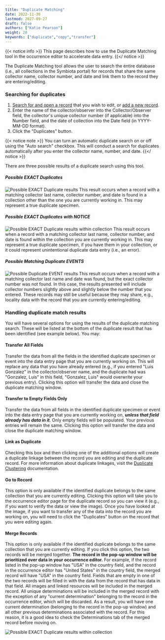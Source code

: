 ```yaml
---
title: "Duplicate Matching"
date: 2022-11-30
lastmod: 2027-09-27
draft: false
authors: ["Katie Pearson"]
weight: 20
keywords: ["duplicate","copy","transfer"]
---
```


{{< notice info >}}
  This page describes how to use the Duplicate Matching tool in the occurrence editor to accelerate data entry.
{{</ notice >}}

The Duplicate Matching tool allows the user to search the entire database (i.e., all collections in the Symbiota portal) for records that share the same collector name, collector number, and date and link them to the record they are entering/editing.

### Searching for duplicates

1. [Search for and open a record](/symbiota-docs/editor/edit/) that you wish to edit, or [add a new record](/symbiota-docs/editor/add/full/).
2. Enter the name of the collector/observer into the Collector/Observer field, the collector's unique collector number (if applicable) into the Number field, and the date of collection into the Date field (in YYYY-MM-DD format).
3. Click the "Duplicates" button.

{{< notice note >}}
You can turn an automatic duplicate search on or off using the "Auto search" checkbox. This will conduct a search for duplicates automatically after you enter the collector name, number, and date.
{{</ notice >}}

There are three possible results of a duplicate search using this tool.

##### Possible EXACT Duplicates
![Possible EXACT Duplicate results](/symbiota-docs/images/exactdupe.PNG)
This result occurs when a record with a matching collector last name, collector number, and date is found in a collection other than the one you are currently working in. This may represent a true duplicate specimen.

##### Possible EXACT Duplicates with NOTICE
![Possible EXACT Duplicate results within collection](/symbiota-docs/images/exactdupeincol.png)
This result occurs when a record with a matching collector last name, collector number, and date is found within the collection you are currently working in. This may represent a true duplicate specimen, if you have them in your collection, or it could represent unintentional duplicate data entry (i.e., an error).

##### Possible Matching Duplicate EVENTS
![Possible Duplicate EVENT results](/symbiota-docs/images/dupematchevent.PNG)
This result occurs when a record with a matching collector last name and date was found, but the exact collector number was not found. In this case, the results presented will include collector numbers slightly above and slightly below the number that you entered. These records may still be useful because they may share, e.g., locality data with the record that you are currently entering/editing.

### Handling duplicate match results

You will have several options for using the results of the duplicate matching search. These will be listed at the bottom of the duplicate result that has been identified (see example below). You may:

#### Transfer All Fields

Transfer the data from all the fields in the identified duplicate specimen or event into the data entry page that you are currently working on. This will replace any data that you have already entered (e.g., if you entered "Luis Gonzalez" in the collector/observer name, and the duplicate had was "Gonzalez, Luis" in this field, "Gonzalez, Luis" would overwrite your previous entry). Clicking this option will transfer the data and close the duplicate matching window.

#### Transfer to Empty Fields Only

Transfer the data from all fields in the identified duplicate specimen or event into the data entry page that you are currently working on, ***unless that field already has data in it***. Only empty fields will be populated. Your previous entries will remain the same. Clicking this option will transfer the data and close the duplicate matching window.

#### Link as Duplicate
Checking this box and then clicking one of the additional options will create a duplicate linkage between the record you are editing and the duplicate record. For more information about duplicate linkages, visit the [Duplicate Clustering](/symbiota-docs/coll_manager/dup/) documentation.

#### Go to Record
This option is only available if the identified duplicate belongs to the same collection that you are currently editing. Clicking this option will take you to the occurrence editor page for the duplicate record so you can view it (e.g., if you want to verify the data or view the image). Once you have looked at the image, if you want to transfer any of the data into the record you are working on, you will need to click the "Duplicates" button on the record that you were editing again.

#### Merge Records
This option is only available if the identified duplicate belongs to the same collection that you are currently editing. If you click this option, the two records will be merged together. **The record in the pop-up window will be prioritized over data in your occurrence editor.** For example, if the record listed in the pop-up window has "USA" in the country field, and the record in the occurrence editor has "United States" in the country field, the merged record will have "USA" in the country field. Fields that are empty in one of the two records will be filled in with the data from the record that has data in that field. All images and linked resources will be included in the merged record. All unique determinations will be included in the merged record with the exception of any "current determination" belonging to the record in the occurrence editor, which will be discarded. As a result, you will have one current determination (belonging to the record in the pop-up window) and all other previous determinations associated with the record. For this reason, it is a good idea to check the Determinations tab of the merged record before moving on.

![Possible EXACT Duplicate results within collection](/symbiota-docs/images/exactdupeincolfull.PNG)
